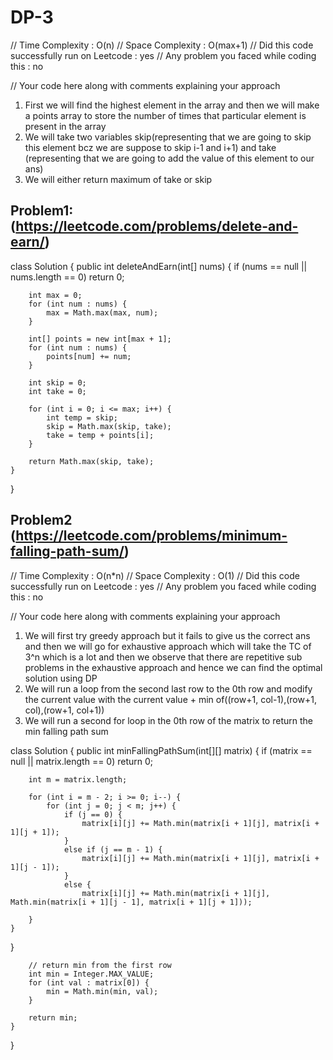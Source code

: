 # DP-3
// Time Complexity : O(n)
// Space Complexity : O(max+1)
// Did this code successfully run on Leetcode : yes
// Any problem you faced while coding this : no


// Your code here along with comments explaining your approach
1. First we will find the highest element in the array and then we will make a points array to store the number of times that particular element is present in the array 
2. We will take two variables skip(representing that we are going to skip this element bcz we are suppose to skip i-1 and i+1) and take (representing that we are going to add the value of this element to our ans)
3. We will either return maximum of take or skip 
## Problem1: (https://leetcode.com/problems/delete-and-earn/)

class Solution {
    public int deleteAndEarn(int[] nums) {
        if (nums == null || nums.length == 0) return 0;

        int max = 0;
        for (int num : nums) {
            max = Math.max(max, num);
        }

        int[] points = new int[max + 1];
        for (int num : nums) {
            points[num] += num;
        }

        int skip = 0;
        int take = 0;

        for (int i = 0; i <= max; i++) {
            int temp = skip;
            skip = Math.max(skip, take);
            take = temp + points[i];
        }

        return Math.max(skip, take);
    }
}


## Problem2 (https://leetcode.com/problems/minimum-falling-path-sum/)
// Time Complexity : O(n*n)
// Space Complexity : O(1)
// Did this code successfully run on Leetcode : yes
// Any problem you faced while coding this : no


// Your code here along with comments explaining your approach
1. We will first try greedy approach but it fails to give us the correct ans and then we will go for exhaustive approach which will take the TC of 3^n which is a lot and then we observe that there are repetitive sub problems in the exhaustive approach and hence we can find the optimal solution using DP
2. We will run a loop from the second last row to the 0th row and modify the current value with the current value + min of((row+1, col-1),(row+1, col),(row+1, col+1))
3. We will run a second for loop in the 0th row of the matrix to return the min falling path sum

class Solution {
    public int minFallingPathSum(int[][] matrix) {
        if (matrix == null || matrix.length == 0) return 0;

        int m = matrix.length;

        for (int i = m - 2; i >= 0; i--) {
            for (int j = 0; j < m; j++) {
                if (j == 0) {
                    matrix[i][j] += Math.min(matrix[i + 1][j], matrix[i + 1][j + 1]);
                } 
                else if (j == m - 1) {
                    matrix[i][j] += Math.min(matrix[i + 1][j], matrix[i + 1][j - 1]);
                }
                else {
                    matrix[i][j] += Math.min(matrix[i + 1][j], Math.min(matrix[i + 1][j - 1], matrix[i + 1][j + 1]));
                    
        }
    }
}

        // return min from the first row
        int min = Integer.MAX_VALUE;
        for (int val : matrix[0]) {
            min = Math.min(min, val);
        }

        return min;
    }
}